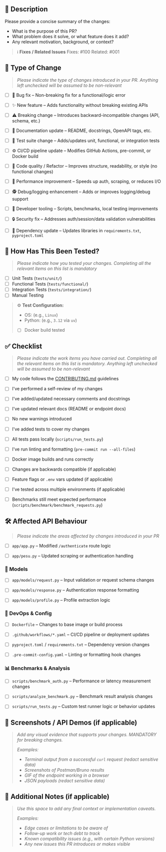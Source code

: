 <!--
Set the PR title like this: `#IssueNumber` - [Pull Request Description]

Then delete this comment.
-->

## 📌 Description

Please provide a concise summary of the changes:

- What is the purpose of this PR?
- What problem does it solve, or what feature does it add?
- Any relevant motivation, background, or context?


> ℹ️ **Fixes / Related Issues**
> Fixes: #100
> Related: #001


## 🧱 Type of Change

> *Please indicate the type of changes introduced in your PR. Anything left unchecked will be assumed to be non-relevant*

- [ ] 🐛 Bug fix – Non-breaking fix for a functional/logic error
- [ ] ✨ New feature – Adds functionality without breaking existing APIs
- [ ] ⚠️ Breaking change – Introduces backward-incompatible changes (API, schema, etc.)
- [ ] 📝 Documentation update – README, docstrings, OpenAPI tags, etc.
- [ ] 🧪 Test suite change – Adds/updates unit, functional, or integration tests
- [ ] ⚙️ CI/CD pipeline update – Modifies GitHub Actions, pre-commit, or Docker build
- [ ] 🧹 Code quality / Refactor – Improves structure, readability, or style (no functional changes)
- [ ] 🐢 Performance improvement – Speeds up auth, scraping, or reduces I/O
- [ ] 🕵️ Debug/logging enhancement – Adds or improves logging/debug support
- [ ] 🔧 Developer tooling – Scripts, benchmarks, local testing improvements
- [ ] 🔒 Security fix – Addresses auth/session/data validation vulnerabilities
- [ ] 🧰 Dependency update – Updates libraries in `requirements.txt`, `pyproject.toml`


## 🧪 How Has This Been Tested?

> *Please indicate how you tested your changes. Completing all the relevant items on this list is mandatory*

- [ ] Unit Tests (`tests/unit/`)
- [ ] Functional Tests (`tests/functional/`)
- [ ] Integration Tests (`tests/integration/`)
- [ ] Manual Testing

> ⚙️ **Test Configuration:**
>
> - OS: (e.g., `Linux`)
> - Python: (e.g., `3.12` via `uv`)
> - [ ] Docker build tested


## ✅ Checklist

> *Please indicate the work items you have carried out. Completing all the relevant items on this list is mandatory. Anything left unchecked will be assumed to be non-relevant*

- [ ] My code follows the [CONTRIBUTING.md](https://github.com/pesu-dev/auth/blob/main/.github/CONTRIBUTING.md) guidelines
- [ ] I've performed a self-review of my changes
- [ ] I've added/updated necessary comments and docstrings
- [ ] I've updated relevant docs (README or endpoint docs)
- [ ] No new warnings introduced
- [ ] I've added tests to cover my changes
- [ ] All tests pass locally (`scripts/run_tests.py`)
- [ ] I've run linting and formatting (`pre-commit run --all-files`)
- [ ] Docker image builds and runs correctly
- [ ] Changes are backwards compatible (if applicable)
- [ ] Feature flags or `.env` vars updated (if applicable)
- [ ] I've tested across multiple environments (if applicable)
- [ ] Benchmarks still meet expected performance (`scripts/benchmark/benchmark_requests.py`)


## 🛠️ Affected API Behaviour

> *Please indicate the areas affected by changes introduced in your PR*

- [ ] `app/app.py` – Modified `/authenticate` route logic
- [ ] `app/pesu.py` – Updated scraping or authentication handling


### 🧩 Models
* [ ] `app/models/request.py` – Input validation or request schema changes
* [ ] `app/models/response.py` – Authentication response formatting
* [ ] `app/models/profile.py` – Profile extraction logic


### 🐳 DevOps & Config

* [ ] `Dockerfile` – Changes to base image or build process
* [ ] `.github/workflows/*.yaml` – CI/CD pipeline or deployment updates
* [ ] `pyproject.toml` / `requirements.txt` – Dependency version changes
* [ ] `.pre-commit-config.yaml` – Linting or formatting hook changes


### 📊 Benchmarks & Analysis

* [ ] `scripts/benchmark_auth.py` – Performance or latency measurement changes
* [ ] `scripts/analyze_benchmark.py` – Benchmark result analysis changes
* [ ] `scripts/run_tests.py` – Custom test runner logic or behavior updates


## 📸 Screenshots / API Demos (if applicable)

> *Add any visual evidence that supports your changes. MANDATORY for breaking changes.*
>
> *Examples:*
> - *Terminal output from a successful `curl` request (redact sensitive data)*
> - *Screenshots of Postman/Bruno results*
> - *GIF of the endpoint working in a browser*
> - *JSON payloads (redact sensitive data)*

## 🧠 Additional Notes (if applicable)

> *Use this space to add any final context or implementation caveats.*
>
> *Examples:*
> - *Edge cases or limitations to be aware of*
> - *Follow-up work or tech debt to track*
> - *Known compatibility issues (e.g., with certain Python versions)*
> - *Any new issues this PR introduces or makes visible*
